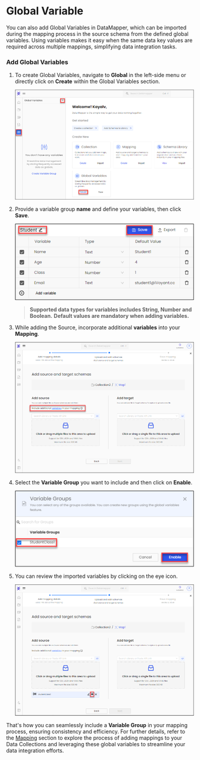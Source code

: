 # Global Variable

You can also add Global Variables in DataMapper, which can be imported during the mapping process in the source schema from the defined global variables. Using variables makes it easy when the same data key values are required across multiple mappings, simplifying data integration tasks.

### Add Global Variables

1.  To create Global Variables, navigate to **Global** in the left-side menu or directly click on **Create** within the Global Variables section.

    ![](media/create-gv1.png)
2.  Provide a variable group **name** and define your variables, then click **Save**.

    <div align="left">

    <img src="media/gv-define-variable.png" alt="">

    </div>

    > **Supported data types for variables includes String, Number and Boolean.** **Default values are mandatory when adding variables.**
3.  While adding the Source, incorporate additional **variables** into your **Mapping**.

    ![](media/gv-include-variable.png)
4.  Select the **Variable Group** you want to include and then click on **Enable**.

    <div align="left">

    <img src="media/gv-select-vg.png" alt="">

    </div>
5.  You can review the imported variables by clicking on the eye icon.

    <div align="left">

    <img src="media/gb-review-variable.png" alt="">

    </div>

That's how you can seamlessly include a **Variable Group** in your mapping process, ensuring consistency and efficiency. For further details, refer to the [Mapping](Mapping.md) section to explore the process of adding mappings to your Data Collections and leveraging these global variables to streamline your data integration efforts.
